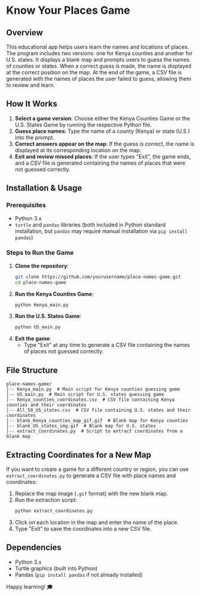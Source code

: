 # Know Your Places Game

## Overview
This educational app helps users learn the names and locations of places. The program includes two versions: one for Kenya counties and another for U.S. states. It displays a blank map and prompts users to guess the names of counties or states. When a correct guess is made, the name is displayed at the correct position on the map. At the end of the game, a CSV file is generated with the names of places the user failed to guess, allowing them to review and learn.

## How It Works
1. **Select a game version**: Choose either the Kenya Counties Game or the U.S. States Game by running the respective Python file.
2. **Guess place names**: Type the name of a county (Kenya) or state (U.S.) into the prompt.
3. **Correct answers appear on the map**: If the guess is correct, the name is displayed at its corresponding location on the map.
4. **Exit and review missed places**: If the user types "Exit", the game ends, and a CSV file is generated containing the names of places that were not guessed correctly.

## Installation & Usage
### Prerequisites
- Python 3.x
- `turtle` and `pandas` libraries (both included in Python standard installation, but `pandas` may require manual installation via `pip install pandas`)

### Steps to Run the Game
1. **Clone the repository**:
   ```sh
   git clone https://github.com/yourusername/place-names-game.git
   cd place-names-game
   ```
2. **Run the Kenya Counties Game**:
   ```sh
   python Kenya_main.py
   ```
3. **Run the U.S. States Game**:
   ```sh
   python US_main.py
   ```
4. **Exit the game**:
   - Type "Exit" at any time to generate a CSV file containing the names of places not guessed correctly.

## File Structure
```
place-names-game/
│-- Kenya_main.py  # Main script for Kenya counties guessing game
│-- US_main.py  # Main script for U.S. states guessing game
│-- Kenya_counties_coordinates.csv  # CSV file containing Kenya counties and their coordinates
│-- All_50_US_states.csv  # CSV file containing U.S. states and their coordinates
│-- blank_Kenya_counties_map_gif.gif  # Blank map for Kenya counties
│-- blank_US_states_img.gif  # Blank map for U.S. states
│-- extract_coordinates.py  # Script to extract coordinates from a blank map
```

## Extracting Coordinates for a New Map
If you want to create a game for a different country or region, you can use `extract_coordinates.py` to generate a CSV file with place names and coordinates:
1. Replace the map image (`.gif` format) with the new blank map.
2. Run the extraction script:
   ```sh
   python extract_coordinates.py
   ```
3. Click on each location in the map and enter the name of the place.
4. Type "Exit" to save the coordinates into a new CSV file.

## Dependencies
- Python 3.x
- Turtle graphics (built into Python)
- Pandas (`pip install pandas` if not already installed)

Happy learning! 🎓
